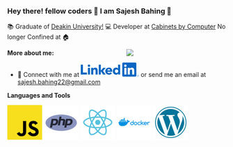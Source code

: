 ### Hey there! fellow coders 👋 I am Sajesh Bahing 👋

:books: Graduate of [Deakin University!](https://www.deakin.edu.au/)
:computer: Developer at [Cabinets by Computer](https://cabinetsbycomputer.com.au/)
No longer Confined at :house:

<img align="right" src="https://media3.giphy.com/media/wpoLqr5FT1sY0/giphy.gif?cid=ecf05e472akw10j0dsk6yb3tes6uh7bzxru2782zfmq1sq27&rid=giphy.gif" width="230" />

**More about me:**
* :link: Connect with me at [![Linkedin](https://github.com/SajeshBahing/SajeshBahing/blob/master/linkedin.svg)](https://www.linkedin.com/in/sajesh-bahing/) or send me an email at [sajesh.bahing22@gmail.com](mailto:sajesh.bahing22@gmail.com)

**Languages and Tools**

![Js](https://github.com/SajeshBahing/SajeshBahing/blob/master/javascript.svg?v=1)
![PHP](https://github.com/SajeshBahing/SajeshBahing/blob/master/php.svg?v=1)
![Reactjs](https://github.com/SajeshBahing/SajeshBahing/blob/master/react.svg?v=1)
![Docker](https://github.com/SajeshBahing/SajeshBahing/blob/master/docker.svg?v=1)
![Wordpress](https://github.com/SajeshBahing/SajeshBahing/blob/master/wordpress.svg?v=1)

<!--
**SajeshBahing/SajeshBahing** is a ✨ _special_ ✨ repository because its `README.md` (this file) appears on your GitHub profile.

Here are some ideas to get you started:

- 🔭 I’m currently working on ...
- 🌱 I’m currently learning ...
- 👯 I’m looking to collaborate on ...
- 🤔 I’m looking for help with ...
- 💬 Ask me about ...
- 📫 How to reach me: ...
- 😄 Pronouns: ...
- ⚡ Fun fact: ...
-->
